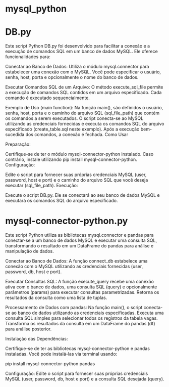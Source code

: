 # mysql_python

# DB.py

Este script Python DB.py foi desenvolvido para facilitar a conexão e a execução de comandos SQL em um banco de dados MySQL. Ele oferece funcionalidades para:

Conectar ao Banco de Dados:
Utiliza o módulo mysql.connector para estabelecer uma conexão com o MySQL.
Você pode especificar o usuário, senha, host, porta e opcionalmente o nome do banco de dados.

Executar Comandos SQL de um Arquivo:
O método execute_sql_file permite a execução de comandos SQL contidos em um arquivo especificado. Cada comando é executado sequencialmente.

Exemplo de Uso (main function):
Na função main(), são definidos o usuário, senha, host, porta e o caminho do arquivo SQL (sql_file_path) que contém os comandos a serem executados.
O script conecta-se ao MySQL utilizando as credenciais fornecidas e executa os comandos SQL do arquivo especificado (create_table.sql neste exemplo).
Após a execução bem-sucedida dos comandos, a conexão é fechada.
Como Usar

Preparação:

Certifique-se de ter o módulo mysql-connector-python instalado. Caso contrário, instale utilizando pip install mysql-connector-python.
Configuração:

Edite o script para fornecer suas próprias credenciais MySQL (user, password, host e port) e o caminho do arquivo SQL que você deseja executar (sql_file_path).
Execução:

Execute o script DB.py. Ele se conectará ao seu banco de dados MySQL e executará os comandos SQL do arquivo especificado.

# mysql-connector-python.py

Este script Python utiliza as bibliotecas mysql.connector e pandas para conectar-se a um banco de dados MySQL e executar uma consulta SQL, transformando o resultado em um DataFrame do pandas para análise e manipulação de dados.

Conectar ao Banco de Dados:
A função connect_db estabelece uma conexão com o MySQL utilizando as credenciais fornecidas (user, password, db, host e port).

Executar Consultas SQL:
A função execute_query recebe uma conexão ativa com o banco de dados, uma consulta SQL (query) e opcionalmente parâmetros (params) para executar consultas parametrizadas.
Retorna os resultados da consulta como uma lista de tuplas.

Processamento de Dados com pandas:
Na função main(), o script conecta-se ao banco de dados utilizando as credenciais especificadas.
Executa uma consulta SQL simples para selecionar todos os registros da tabela vagas.
Transforma os resultados da consulta em um DataFrame do pandas (df) para análise posterior.

Instalação das Dependências:

Certifique-se de ter as bibliotecas mysql-connector-python e pandas instaladas. Você pode instalá-las via terminal usando:

pip install mysql-connector-python pandas

Configuração:
Edite o script para fornecer suas próprias credenciais MySQL (user, password, db, host e port) e a consulta SQL desejada (query).